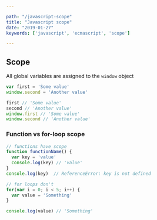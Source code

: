 ```yaml
---

path: "/javascript-scope"
title: "Javascript scope"
date: "2019-01-27"
keywords: ['javascript', 'ecmascript', 'scope']

---
```


## Scope

All global variables are assigned to the `window` object

```javascript
var first = 'Some value'
window.second = 'Another value'

first // 'Some value'
second // 'Another value'
window.first // 'Some value'
window.second // 'Another value'
```

### Function vs for-loop scope

```javascript
// functions have scope
function functionName() {
  var key = 'value'
  console.log(key) // 'value'
}
console.log(key)  // ReferenceError: key is not defined

// for loops don't
for(var i = 0; i < 5; i++) {
  var value = 'Something'
}

console.log(value) // 'Something'
```
